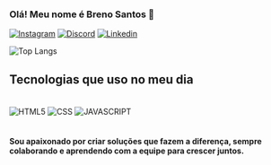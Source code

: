 ### Olá! Meu nome é Breno Santos 🧠

[![Instagram](https://img.shields.io/badge/Instagram-E4405F?style=for-the-badge&logo=instagram&logoColor=white)](https://www.instagram.com/brenoo_sant/)
[![Discord](https://img.shields.io/badge/Discord-7289DA?style=for-the-badge&logo=discord&logoColor=white)](https://discord.com/accessibility)
[![Linkedin](https://img.shields.io/badge/LinkedIn-0077B5?style=for-the-badge&logo=linkedin&)](www.linkedin.com/in/breno-santos-9a98b72b1)

![Top Langs](https://github-readme-stats.vercel.app/api/top-langs/?username=BrenooSant&hide_progress=dracula)
## Tecnologias que uso no meu dia

<div style= "display:inline_block"><br>
<img align="center" alt="HTML5" src="https://img.shields.io/badge/HTML5-E34F26?style=for-the-badge&logo=html5&logoColor=white">
<img align="center" alt="CSS" src="https://img.shields.io/badge/CSS-239120?&style=for-the-badge&logo=css3&logoColor=white">
<img align="center" alt="JAVASCRIPT" src="https://img.shields.io/badge/JavaScript-F7DF1E?style=for-the-badge&logo=javascript&logoColor=black">
</div><br>

#### Sou apaixonado por criar soluções que fazem a diferença, sempre colaborando e aprendendo com a equipe para crescer juntos.
